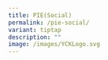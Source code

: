 ```yaml
---
title: PIE(Social)
permalink: /pie-social/
variant: tiptap
description: ""
image: /images/YCKLogo.svg
---
```

